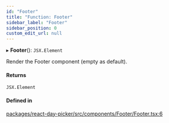 ```yaml
---
id: "Footer"
title: "Function: Footer"
sidebar_label: "Footer"
sidebar_position: 0
custom_edit_url: null
---
```


▸ **Footer**(): `JSX.Element`

Render the Footer component (empty as default).

#### Returns

`JSX.Element`

#### Defined in

[packages/react-day-picker/src/components/Footer/Footer.tsx:6](https://github.com/gpbl/react-day-picker/blob/b5db746c/packages/react-day-picker/src/components/Footer/Footer.tsx#L6)
